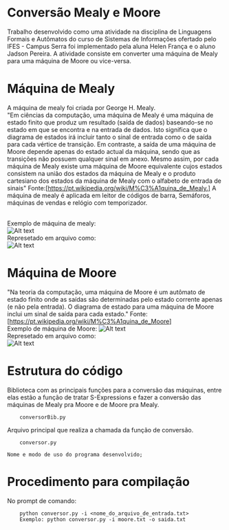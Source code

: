 # Conversão Mealy e Moore
Trabalho desenvolvido como uma atividade na disciplina de Linguagens Formais e Autômatos do curso de Sistemas de Informações ofertado pelo IFES - Campus Serra foi implementado pela aluna Helen França e o aluno Jadson Pereira. A atividade consiste em converter uma máquina de Mealy para uma máquina de Moore ou vice-versa.

# Máquina de Mealy
A máquina de mealy foi criada por George H. Mealy. <br>
"Em ciências da computação, uma máquina de Mealy é uma máquina de estado finito que produz um resultado (saída de dados) baseando-se no estado em que se encontra e na entrada de dados. Isto significa que o diagrama de estados irá incluir tanto o sinal de entrada como o de saída para cada vértice de transição. Em contraste, a saída de uma máquina de Moore depende apenas do estado actual da máquina, sendo que as transições não possuem qualquer sinal em anexo. Mesmo assim, por cada máquina de Mealy existe uma máquina de Moore equivalente cujos estados consistem na união dos estados da máquina de Mealy e o produto cartesiano dos estados da máquina de Mealy com o alfabeto de entrada de sinais" Fonte:[https://pt.wikipedia.org/wiki/M%C3%A1quina_de_Mealy.] A máquina de mealy é aplicada em leitor de códigos de barra, Semáforos, máquinas de vendas e relógio com temporizador.<br>

<br>Exemplo de máquina de mealy: <br>
![Alt text](https://github.com/jadsonpp/lfa/blob/master/prints/maqMealy.png)
<br>Represetado em arquivo como: <br> 
![Alt text](https://github.com/jadsonpp/lfa/blob/master/prints/ExMealy.png)

# Máquina de Moore
"Na teoria da computação, uma máquina de Moore é um autômato de estado finito onde as saídas são determinadas pelo estado corrente apenas (e não pela entrada). O diagrama de estado para uma máquina de Moore inclui um sinal de saída para cada estado." Fonte: [https://pt.wikipedia.org/wiki/M%C3%A1quina_de_Moore]<br>
Exemplo de máquina de Moore:
![Alt text](https://github.com/jadsonpp/lfa/blob/master/prints/maqMoore.png)
<br>Represetado em arquivo como: <br>
![Alt text](https://github.com/jadsonpp/lfa/blob/master/prints/exMoore.png)

# Estrutura do código

Biblioteca com as principais funções para a conversão das máquinas, entre elas estão a função de tratar S-Expressions e fazer a conversão das máquinas de Mealy pra Moore e de Moore pra Mealy.
``` 
    conversorBib.py
```
 Arquivo principal que realiza a chamada da função de conversão.

```
    conversor.py
```
 

  ```Nome e modo de uso do programa desenvolvido; ```

# Procedimento para compilação

No prompt de comando:
```
    python conversor.py -i <nome_do_arquivo_de_entrada.txt>
    Exemplo: python conversor.py -i moore.txt -o saida.txt
    
```

